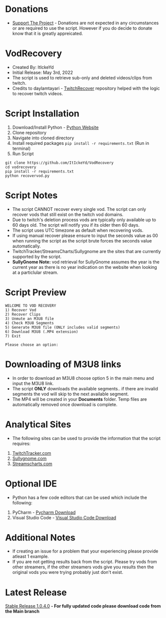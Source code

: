 
# Donations
* <a href="https://paypal.me/VodRecovery" class="button">Support The Project</a> - Donations are not expected in any circumstances or are required to use the script. However if you do decide to donate know that it is greatly appreicated.


# VodRecovery
* Created By: ItIckeYd
* Initial Release: May 3rd, 2022
* The script is used to retrieve sub-only and deleted videos/clips from twitch.
* Credits to daylamtayari - [TwitchRecover](https://github.com/TwitchRecover/TwitchRecover) repository helped with the logic to recover twitch videos.

# Script Installation
1. Download/Install Python - [Python Website](https://www.python.org/downloads/)
2. Clone repository
3. Navigate into cloned directory
4. Install required packages ``` pip install -r requirements.txt ``` (Run in terminal)
5. Run Script

```
git clone https://github.com/ItIckeYd/VodRecovery
cd vodrecovery
pip install -r requirements.txt
python recovervod.py
```

# Script Notes
* The script CANNOT recover every single vod. The script can only recover vods that still exist on the twitch vod domains.
* Due to twitch's deletion process vods are typically only available up to 60 days old. The script will notify you if its older then 60 days.
* The script uses UTC timezone as default when recovering vods.
* If using manual recover please ensure to input the seconds value as 00 when running the script as the script brute forces the seconds value automatically.
* TwitchTracker/StreamsCharts/Sullygnome are the sites that are currently supported by the script.
* **SullyGnome Note:**  vod retrieval for SullyGnome assumes the year is the current year as there is no year indication on the website when looking at a particlular stream.

# Script Preview
```
WELCOME TO VOD RECOVERY
1) Recover Vod
2) Recover Clips
3) Unmute an M3U8 file
4) Check M3U8 Segments
5) Generate M3U8 file (ONLY includes valid segments)
6) Download M3U8 (.MP4 extension)
7) Exit

Please choose an option:
```

# Downloading of M3U8 links
* In order to download an M3U8 choose option 5 in the main menu and input the M3U8 link.
* The script **ONLY** downloads the available segments.. if there are invalid segments the vod will skip to the next available segment.
* The MP4 will be created in your **Documents** folder. Temp files are automatically removed once download is complete.

# Analytical Sites
* The following sites can be used to provide the information that the script requires:
1. [TwitchTracker.com](https://twitchtracker.com/)
2. [Sullygnome.com](https://sullygnome.com/)
3. [Streamscharts.com](https://streamscharts.com/)

# Optional IDE
* Python has a few code editors that can be used which include the following:
1. PyCharm - [Pycharm Download](https://www.jetbrains.com/pycharm/download/#section=windows)
2. Visual Studio Code - [Visual Studio Code Download](https://code.visualstudio.com/)

# Additional Notes
* If creating an issue for a problem that your experiencing please provide atleast 1 example.
* If you are not getting results back from the script. Please try vods from other streamers, if the other streamers vods give you results then the original vods you were trying probably just don't exist. 


# Latest Release
[Stable Release 1.0.4.0](https://github.com/ItIckeYd/VodRecovery/releases/tag/1.0.4.0-Full-Release)
**- For fully updated code please download code from the **Main** branch** 

